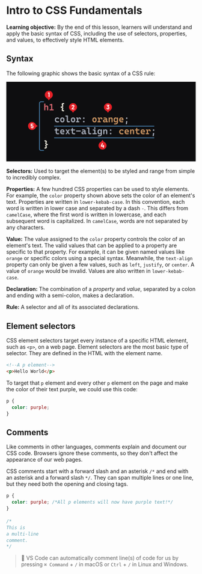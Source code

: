 <h1>
  <span class="headline">Intro to CSS</span>
  <span class="subhead">Fundamentals</span>
</h1>

**Learning objective:** By the end of this lesson, learners will understand and apply the basic syntax of CSS, including the use of selectors, properties, and values, to effectively style HTML elements.

## Syntax

The following graphic shows the basic syntax of a CSS rule:

![Anatomy of a CSS rule](./assets/css-syntax.png)

**Selectors:** Used to target the element(s) to be styled and range from simple to incredibly complex.

**Properties:** A few hundred CSS properties can be used to style elements. For example, the `color` property shown above sets the color of an element's text. Properties are written in `lower-kebab-case`. In this convention, each word is written in lower case and separated by a dash `-`. This differs from `camelCase`, where the first word is written in lowercase, and each subsequent word is capitalized. In `camelCase`, words are not separated by any characters.

**Value:** The value assigned to the `color` property controls the color of an element's text. The valid values that can be applied to a property are specific to that property. For example, it can be given named values like `orange` or specific colors using a special syntax. Meanwhile, the `text-align` property can only be given a few values, such as `left`, `justify`, or `center`. A value of `orange` would be invalid. Values are also written in `lower-kebab-case`.

**Declaration:** The combination of a *property* and *value*, separated by a colon and ending with a semi-colon, makes a declaration.

**Rule:** A selector and all of its associated declarations.

## Element selectors

CSS element selectors target every instance of a specific HTML element, such as `<p>`, on a web page. Element selectors are the most basic type of selector. They are defined in the HTML with the element name.

```html
<!--A p element-->
<p>Hello World</p>
```

To target that `p` element and every other `p` element on the page and make the color of their text purple, we could use this code:

```css
p {
  color: purple;
}
```

## Comments

Like comments in other languages, comments explain and document our CSS code. Browsers ignore these comments, so they don't affect the appearance of our web pages.

CSS comments start with a forward slash and an asterisk `/*` and end with an asterisk and a forward slash `*/`. They can span multiple lines or one line, but they need both the opening and closing tags.

```css
p {
  color: purple; /*All p elements will now have purple text!*/
}

/* 
This is 
a multi-line
comment.
*/
```

> 🧠 VS Code can automatically comment line(s) of code for us by pressing `⌘ Command` + `/` in macOS or `Ctrl` + `/` in Linux and Windows.
